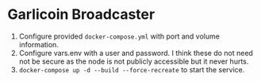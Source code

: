 # Garlicoin Broadcaster

1. Configure provided `docker-compose.yml` with port and volume information.
1. Configure vars.env with a user and password. I think these do not need not be secure as the node is not publicly accessible but it never hurts.
1. `docker-compose up -d --build --force-recreate` to start the service.
